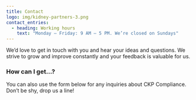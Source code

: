 ```yaml
---
title: Contact
logo: img/kidney-partners-3.png
contact_entries:
  - heading: Working hours
    text: "Monday – Friday: 9 AM – 5 PM. We’re closed on Sundays"
---
```

We’d love to get in touch with you and hear your ideas and
questions. We strive to grow and improve constantly and your feedback
is valuable for us.

<h3 class="f4 b lh-title mb2">How can I get…?</h3>

You can also use the form below for any inquiries about CKP Compliance. Don’t be shy, drop us a line!